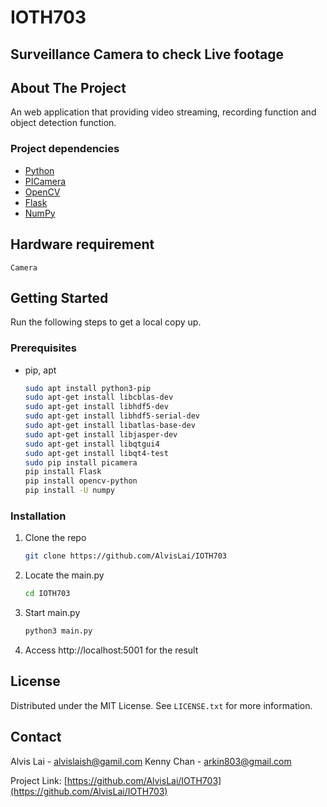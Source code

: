# IOTH703
## Surveillance Camera to check Live footage

## About The Project
An web application that providing video streaming, recording function and object detection function.


### Project dependencies

* [Python](https://www.python.org/)
* [PICamera](https://picamera.readthedocs.io/)
* [OpenCV](https://opencv.org/)
* [Flask](https://flask.palletsprojects.com/)
* [NumPy](https://numpy.org/)
	
## Hardware requirement
	Camera

## Getting Started
Run the following steps to get a local copy up.

### Prerequisites
* pip, apt
  ```sh
  sudo apt install python3-pip
  sudo apt-get install libcblas-dev
  sudo apt-get install libhdf5-dev
  sudo apt-get install libhdf5-serial-dev
  sudo apt-get install libatlas-base-dev
  sudo apt-get install libjasper-dev
  sudo apt-get install libqtgui4
  sudo apt-get install libqt4-test
  sudo pip install picamera
  pip install Flask
  pip install opencv-python
  pip install -U numpy
  ```
### Installation
1. Clone the repo
   ```sh
   git clone https://github.com/AlvisLai/IOTH703
   ```
2. Locate the main.py
   ```sh
   cd IOTH703
   ```
3. Start main.py
   ```sh
   python3 main.py
   ```
4. Access http://localhost:5001 for the result
   
<!-- LICENSE -->
## License

Distributed under the MIT License. See `LICENSE.txt` for more information.


<!-- CONTACT -->
## Contact

Alvis Lai - alvislaish@gamil.com
Kenny Chan - arkin803@gmail.com

Project Link: [https://github.com/AlvisLai/IOTH703](https://github.com/AlvisLai/IOTH703)

   
   
   
   
   
   
   
   